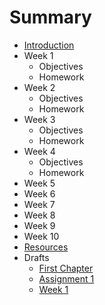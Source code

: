 # Summary

* [Introduction](README.md)
* Week 1
  * Objectives
  * Homework
* Week 2
  * Objectives
  * Homework
* Week 3
  * Objectives
  * Homework
* Week 4
  * Objectives
  * Homework
* Week 5
* Week 6
* Week 7
* Week 8
* Week 9
* Week 10
* [Resources](resources.md)
* Drafts
  * [First Chapter](chapter1.md)
  * [Assignment 1](assignment_01.md)
  * [Week 1](week_01.md)
